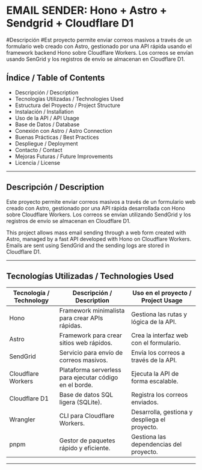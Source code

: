 # EMAIL SENDER: Hono + Astro + Sendgrid + Cloudflare D1

#Descripción
#Est proyecto permite enviar correos masivos a través de un formulario web creado con Astro, gestionado por una API
rápida usando el framework backend Hono sobre Cloudflare Workers. Los correos se envían usando SenGrid y los registros de envío se almacenan en Cloudflare D1.

## Índice / Table of Contents

- Descripción / Description  
- Tecnologías Utilizadas / Technologies Used  
- Estructura del Proyecto / Project Structure  
- Instalación / Installation  
- Uso de la API / API Usage  
- Base de Datos / Database  
- Conexión con Astro / Astro Connection  
- Buenas Prácticas / Best Practices  
- Despliegue / Deployment  
- Contacto / Contact  
- Mejoras Futuras / Future Improvements  
- Licencia / License  

---

## Descripción / Description

Este proyecto permite enviar correos masivos a través de un formulario web creado con Astro, gestionado por una API rápida desarrollada con Hono sobre Cloudflare Workers. Los correos se envían utilizando SendGrid y los registros de envío se almacenan en Cloudflare D1.

This project allows mass email sending through a web form created with Astro, managed by a fast API developed with Hono on Cloudflare Workers. Emails are sent using SendGrid and the sending logs are stored in Cloudflare D1.

---

## Tecnologías Utilizadas / Technologies Used

| Tecnología / Technology | Descripción / Description                                     | Uso en el proyecto / Project Usage                |
|--------------------------|--------------------------------------------------------------|--------------------------------------------------|
| Hono                     | Framework minimalista para crear APIs rápidas.              | Gestiona las rutas y lógica de la API.           |
| Astro                    | Framework para crear sitios web rápidos.                    | Crea la interfaz web con el formulario.          |
| SendGrid                 | Servicio para envío de correos masivos.                     | Envía los correos a través de la API.            |
| Cloudflare Workers       | Plataforma serverless para ejecutar código en el borde.     | Ejecuta la API de forma escalable.               |
| Cloudflare D1            | Base de datos SQL ligera (SQLite).                          | Registra los correos enviados.                   |
| Wrangler                 | CLI para Cloudflare Workers.                                | Desarrolla, gestiona y despliega el proyecto.    |
| pnpm                     | Gestor de paquetes rápido y eficiente.                      | Gestiona las dependencias del proyecto.          |

---



